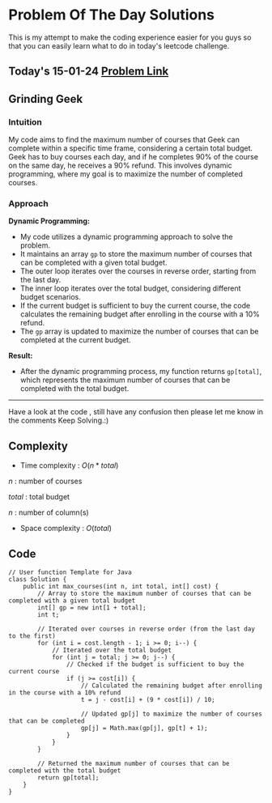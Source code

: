 # Problem Of The Day Solutions

This is my attempt to make the coding experience easier for you guys so that you can easily learn what to do in today's leetcode challenge.

## Today's 15-01-24 [Problem Link](https://www.geeksforgeeks.org/problems/grinding-geek/1)
## Grinding Geek

### Intuition
My code aims to find the maximum number of courses that Geek can complete within a specific time frame, considering a certain total budget. Geek has to buy courses each day, and if he completes 90% of the course on the same day, he receives a 90% refund. This involves dynamic programming, where my goal is to maximize the number of completed courses.

### Approach

**Dynamic Programming:**
   - My code utilizes a dynamic programming approach to solve the problem.
   - It maintains an array `gp` to store the maximum number of courses that can be completed with a given total budget.
   - The outer loop iterates over the courses in reverse order, starting from the last day.
   - The inner loop iterates over the total budget, considering different budget scenarios.
   - If the current budget is sufficient to buy the current course, the code calculates the remaining budget after enrolling in the course with a 10% refund.
   - The `gp` array is updated to maximize the number of courses that can be completed at the current budget.

**Result:**
   - After the dynamic programming process, my function returns `gp[total]`, which represents the maximum number of courses that can be completed with the total budget.

---
Have a look at the code , still have any confusion then please let me know in the comments
Keep Solving.:)

## Complexity
- Time complexity : $O(n*total)$
<!-- Add your time complexity here, e.g. $$O())$$ -->
$n$ : number of courses

$total$ : total budget

$n$ : number of column(s)
- Space complexity : $O(total)$
<!-- Add your space complexity here, e.g. $$O(n)$$ -->

## Code
```
// User function Template for Java
class Solution {
    public int max_courses(int n, int total, int[] cost) {
        // Array to store the maximum number of courses that can be completed with a given total budget
        int[] gp = new int[1 + total];
        int t;

        // Iterated over courses in reverse order (from the last day to the first)
        for (int i = cost.length - 1; i >= 0; i--) {
            // Iterated over the total budget
            for (int j = total; j >= 0; j--) {
                // Checked if the budget is sufficient to buy the current course
                if (j >= cost[i]) {
                    // Calculated the remaining budget after enrolling in the course with a 10% refund
                    t = j - cost[i] + (9 * cost[i]) / 10;
                    
                    // Updated gp[j] to maximize the number of courses that can be completed
                    gp[j] = Math.max(gp[j], gp[t] + 1);
                }
            }
        }

        // Returned the maximum number of courses that can be completed with the total budget
        return gp[total];
    }
}
```


